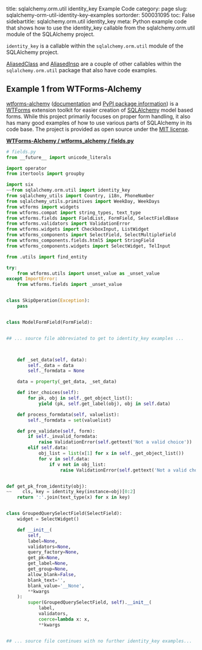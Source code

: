 title: sqlalchemy.orm.util identity_key Example Code
category: page
slug: sqlalchemy-orm-util-identity-key-examples
sortorder: 500031095
toc: False
sidebartitle: sqlalchemy.orm.util identity_key
meta: Python example code that shows how to use the identity_key callable from the sqlalchemy.orm.util module of the SQLAlchemy project.


`identity_key` is a callable within the `sqlalchemy.orm.util` module of the SQLAlchemy project.

<a href="/sqlalchemy-orm-util-aliasedclass-examples.html">AliasedClass</a>
and
<a href="/sqlalchemy-orm-util-aliasedinsp-examples.html">AliasedInsp</a>
are a couple of other callables within the `sqlalchemy.orm.util` package that also have code examples.

## Example 1 from WTForms-Alchemy
[wtforms-alchemy](git@github.com:kvesteri/wtforms-alchemy.git)
([documentation](https://wtforms-alchemy.readthedocs.io/en/latest/)
and
[PyPI package information](https://pypi.org/project/WTForms-Alchemy/))
is a [WTForms](https://wtforms.readthedocs.io/en/2.2.1/) extension toolkit
for easier creation of [SQLAlchemy](/sqlalchemy.html) model based forms.
While this project primarily focuses on proper form handling, it also
has many good examples of how to use various parts of SQLAlchemy in
its code base. The project is provided as open source under the
[MIT license](https://github.com/kvesteri/wtforms-alchemy/blob/master/LICENSE).

[**WTForms-Alchemy / wtforms_alchemy / fields.py**](https://github.com/kvesteri/wtforms-alchemy/blob/master/wtforms_alchemy/./fields.py)

```python
# fields.py
from __future__ import unicode_literals

import operator
from itertools import groupby

import six
~~from sqlalchemy.orm.util import identity_key
from sqlalchemy_utils import Country, i18n, PhoneNumber
from sqlalchemy_utils.primitives import WeekDay, WeekDays
from wtforms import widgets
from wtforms.compat import string_types, text_type
from wtforms.fields import FieldList, FormField, SelectFieldBase
from wtforms.validators import ValidationError
from wtforms.widgets import CheckboxInput, ListWidget
from wtforms_components import SelectField, SelectMultipleField
from wtforms_components.fields.html5 import StringField
from wtforms_components.widgets import SelectWidget, TelInput

from .utils import find_entity

try:
    from wtforms.utils import unset_value as _unset_value
except ImportError:
    from wtforms.fields import _unset_value


class SkipOperation(Exception):
    pass


class ModelFormField(FormField):


## ... source file abbreviated to get to identity_key examples ...



    def _set_data(self, data):
        self._data = data
        self._formdata = None

    data = property(_get_data, _set_data)

    def iter_choices(self):
        for pk, obj in self._get_object_list():
            yield (pk, self.get_label(obj), obj in self.data)

    def process_formdata(self, valuelist):
        self._formdata = set(valuelist)

    def pre_validate(self, form):
        if self._invalid_formdata:
            raise ValidationError(self.gettext('Not a valid choice'))
        elif self.data:
            obj_list = list(x[1] for x in self._get_object_list())
            for v in self.data:
                if v not in obj_list:
                    raise ValidationError(self.gettext('Not a valid choice'))


def get_pk_from_identity(obj):
~~    cls, key = identity_key(instance=obj)[0:2]
    return ':'.join(text_type(x) for x in key)


class GroupedQuerySelectField(SelectField):
    widget = SelectWidget()

    def __init__(
        self,
        label=None,
        validators=None,
        query_factory=None,
        get_pk=None,
        get_label=None,
        get_group=None,
        allow_blank=False,
        blank_text='',
        blank_value='__None',
        **kwargs
    ):
        super(GroupedQuerySelectField, self).__init__(
            label,
            validators,
            coerce=lambda x: x,
            **kwargs


## ... source file continues with no further identity_key examples...

```

